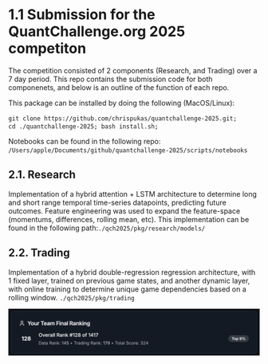 # 1.1 Submission for the QuantChallenge.org 2025 competiton

The competition consisted of 2 components (Research, and Trading) over a 7 day period. This repo contains the submission code for both componenets, and below is an outline of the function of each repo.

This package can be installed by doing the following (MacOS/Linux):
```
git clone https://github.com/chrispukas/quantchallenge-2025.git;
cd ./quantchallenge-2025; bash install.sh;
```

Notebooks can be found in the following repo: ```/Users/apple/Documents/github/quantchallenge-2025/scripts/notebooks```

## 2.1. Research

Implementation of a hybrid attention + LSTM architecture to determine long and short range temporal time-series datapoints, predicting future outcomes. Feature engineering was used to expand the feature-space (momentums, differences, rolling mean, etc). This implementation can be found in the following path:```./qch2025/pkg/research/models/```

## 2.2. Trading

Implementation of a hybrid double-regression regression architecture, with 1 fixed layer, trained on previous game states, and another dynamic layer, with online training to determine unique game dependencies based on a rolling window. ```./qch2025/pkg/trading``` 


![Alt text](/res/img/Screenshot%202025-09-29%20at%2011.30.58.png)